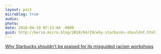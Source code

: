 ```yaml
---
layout: post
microblog: true
audio: 
photo: 
date: 2018-04-19 07:13:04 -0800
guid: http://kerim.micro.blog/2018/04/19/why-starbucks-shouldnt.html
---
```

[Why Starbucks shouldn't be praised for its misguided racism workshops](https://www.theguardian.com/commentisfree/2018/apr/18/starbucks-misguided-racism-workshops?CMP=share_btn_fb)
